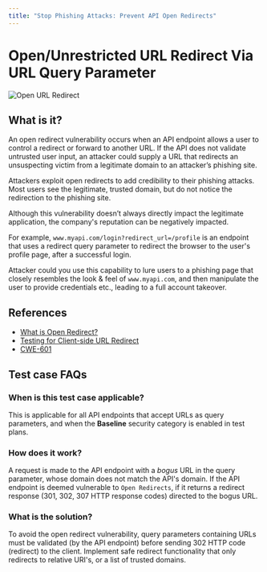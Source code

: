 ```yaml
---
title: "Stop Phishing Attacks: Prevent API Open Redirects"
---
```


# Open/Unrestricted URL Redirect Via URL Query Parameter
![Open URL Redirect](../assets/baseline/baseline-vuln.svg)

## What is it?
An open redirect vulnerability occurs when an API endpoint allows a user to control a redirect or forward to another URL. If the API does not validate untrusted user input, an attacker could supply a URL that redirects an unsuspecting victim from a legitimate domain to an attacker’s phishing site.

Attackers exploit open redirects to add credibility to their phishing attacks. Most users see the legitimate, trusted domain, but do not notice the redirection to the phishing site.

Although this vulnerability doesn’t always directly impact the legitimate application, the company's reputation can be negatively impacted.

For example, `www.myapi.com/login?redirect_url=/profile` is an endpoint that uses a redirect query parameter to redirect the browser to the user's profile page, after a successful login.

Attacker could you use this capability to lure users to a phishing page that closely resembles the look & feel of `www.myapi.com`, and then manipulate the user to provide credentials etc., leading to a full account takeover.

## References
- [What is Open Redirect?](https://learn.snyk.io/lessons/open-redirect/javascript/)  
- [Testing for Client-side URL Redirect](https://owasp.org/www-project-web-security-testing-guide/v42/4-Web_Application_Security_Testing/11-Client-side_Testing/04-Testing_for_Client-side_URL_Redirect)
- [CWE-601](https://cwe.mitre.org/data/definitions/601.html)

## Test case FAQs
### When is this test case applicable?
This is applicable for all API endpoints that accept URLs as query parameters, and when the **Baseline** security category is enabled in test plans.

### How does it work?
A request is made to the API endpoint with a *bogus* URL in the query parameter, whose domain does not match the API's domain. If the API endpoint is deemed vulnerable to `Open Redirects`, if it returns a redirect response (301, 302, 307 HTTP response codes) directed to the bogus URL. 

### What is the solution?
To avoid the open redirect vulnerability, query parameters containing URLs must be validated (by the API endpoint) before sending 302 HTTP code (redirect) to the client. Implement safe redirect functionality that only redirects to relative URI's, or a list of trusted domains.


